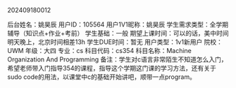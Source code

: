 202409180012  

后台姓名：姚昊辰
用户ID：105564
用户1V1昵称：姚昊辰
学生需求类型：全学期辅导（知识点+作业+考前）
学生基础：一般
期望上课时间：可以的话，美中时间明天晚上，北京时间相差13h
学生DUE时间：暂无
用户类型：1v1新用户
院校：UWM
年级：大四
专业：cs
科目代码：cs354
科目名称：Machine Organization And Programming
备注：学生对c语言非常陌生不知道怎么入门，希望老师带入门指导354的课程，指导这个学期这门课的学习方法，还有关于sudo code的用法，以课堂中c的基础开始讲吧，顺带一点program。